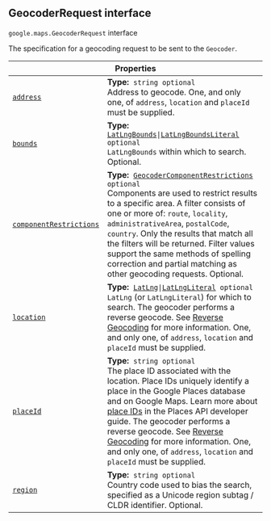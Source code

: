 
<devsite-heading text=" GeocoderRequest interface" for="GeocoderRequest" level="h2" link="" toc="" back-to-top=""><h2 id="GeocoderRequest" is-upgraded="">GeocoderRequest interface </h2></devsite-heading>
<p>
<code translate="no" dir="ltr"><span itemprop="path">google.maps</span>.<span itemprop="name">GeocoderRequest</span></code>
interface
</p>
<p>The specification for a geocoding request to be sent to the <code translate="no" dir="ltr">Geocoder</code>.</p>
<div class="devsite-table-wrapper"><table class="properties responsive" summary="interface GeocoderRequest - Properties">
<thead>
<tr><th colspan="2">Properties</th>
</tr></thead>
<tbody>
<tr id="GeocoderRequest.address">
<td itemprop="property"><code translate="no" dir="ltr"><a class="secret-link" href="#GeocoderRequest.address"><span>address</span></a></code></td>
<td><div><strong>Type:</strong>&nbsp; <code translate="no" dir="ltr">string <span class="optional-type-annotation">optional</span></code></div>
<div class="desc">Address to geocode. One, and only one, of <code translate="no" dir="ltr">address</code>, <code translate="no" dir="ltr">location</code> and <code translate="no" dir="ltr">placeId</code> must be supplied.</div></td>
</tr>
<tr id="GeocoderRequest.bounds">
<td itemprop="property"><code translate="no" dir="ltr"><a class="secret-link" href="#GeocoderRequest.bounds"><span>bounds</span></a></code></td>
<td><div><strong>Type:</strong>&nbsp; <code translate="no" dir="ltr"><a href="LatLngBounds.md">LatLngBounds</a>|<a href="LatLngBoundsLiteral.md">LatLngBoundsLiteral</a> <span class="optional-type-annotation">optional</span></code></div>
<div class="desc"><code translate="no" dir="ltr">LatLngBounds</code> within which to search. Optional.</div></td>
</tr>
<tr id="GeocoderRequest.componentRestrictions">
<td itemprop="property"><code translate="no" dir="ltr"><a class="secret-link" href="#GeocoderRequest.componentRestrictions"><span>componentRestrictions</span></a></code></td>
<td><div><strong>Type:</strong>&nbsp; <code translate="no" dir="ltr"><a href="GeocoderComponentRestrictions.md">GeocoderComponentRestrictions</a> <span class="optional-type-annotation">optional</span></code></div>
<div class="desc">Components are used to restrict results to a specific area. A filter consists of one or more of: <code translate="no" dir="ltr">route</code>, <code translate="no" dir="ltr">locality</code>, <code translate="no" dir="ltr">administrativeArea</code>, <code translate="no" dir="ltr">postalCode</code>, <code translate="no" dir="ltr">country</code>. Only the results that match all the filters will be returned. Filter values support the same methods of spelling correction and partial matching as other geocoding requests. Optional.</div></td>
</tr>
<tr id="GeocoderRequest.location">
<td itemprop="property"><code translate="no" dir="ltr"><a class="secret-link" href="#GeocoderRequest.location"><span>location</span></a></code></td>
<td><div><strong>Type:</strong>&nbsp; <code translate="no" dir="ltr"><a href="LatLng.md">LatLng</a>|<a href="LatLngLiteral.md">LatLngLiteral</a> <span class="optional-type-annotation">optional</span></code></div>
<div class="desc"><code translate="no" dir="ltr">LatLng</code> (or <code translate="no" dir="ltr">LatLngLiteral</code>) for which to search. The geocoder performs a reverse geocode. See <a href="/maps/documentation/javascript/geocoding#ReverseGeocoding"> Reverse Geocoding</a> for more information. One, and only one, of <code translate="no" dir="ltr">address</code>, <code translate="no" dir="ltr">location</code> and <code translate="no" dir="ltr">placeId</code> must be supplied.</div></td>
</tr>
<tr id="GeocoderRequest.placeId">
<td itemprop="property"><code translate="no" dir="ltr"><a class="secret-link" href="#GeocoderRequest.placeId"><span>placeId</span></a></code></td>
<td><div><strong>Type:</strong>&nbsp; <code translate="no" dir="ltr">string <span class="optional-type-annotation">optional</span></code></div>
<div class="desc">The place ID associated with the location. Place IDs uniquely identify a place in the Google Places database and on Google Maps. Learn more about <a href="/places/place-id">place IDs</a> in the Places API developer guide. The geocoder performs a reverse geocode. See <a href="/maps/documentation/javascript/geocoding#ReverseGeocoding"> Reverse Geocoding</a> for more information. One, and only one, of <code translate="no" dir="ltr">address</code>, <code translate="no" dir="ltr">location</code> and <code translate="no" dir="ltr">placeId</code> must be supplied.</div></td>
</tr>
<tr id="GeocoderRequest.region">
<td itemprop="property"><code translate="no" dir="ltr"><a class="secret-link" href="#GeocoderRequest.region"><span>region</span></a></code></td>
<td><div><strong>Type:</strong>&nbsp; <code translate="no" dir="ltr">string <span class="optional-type-annotation">optional</span></code></div>
<div class="desc">Country code used to bias the search, specified as a Unicode region subtag / CLDR identifier. Optional.</div></td>
</tr>
</tbody>
</table></div>
<script src="replace_links.js"></script>
